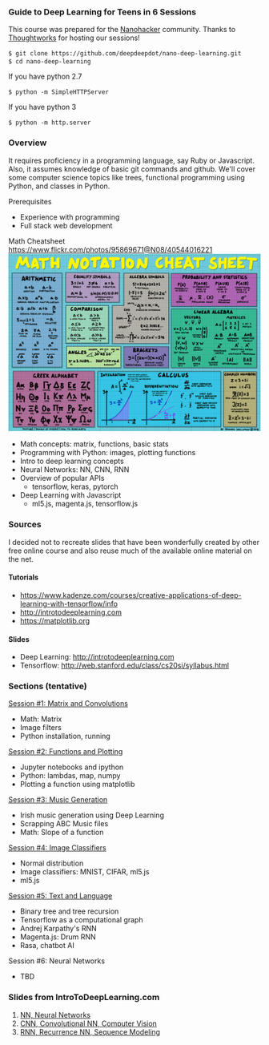 ### Guide to Deep Learning for Teens in 6 Sessions

This course was prepared for the [Nanohacker](https://www.nanohackers.org/) community. Thanks to [Thoughtworks](https://www.thoughtworks.com/locations/new-york) for hosting our sessions!

    $ git clone https://github.com/deepdeepdot/nano-deep-learning.git
    $ cd nano-deep-learning


If you have python 2.7

    $ python -m SimpleHTTPServer


If you have python 3

    $ python -m http.server


### Overview

It requires proficiency in a programming language, say Ruby or Javascript.
Also, it assumes knowledge of basic git commands and github.
We'll cover some computer science topics like trees, functional 
programming using Python, and classes in Python.

Prerequisites
* Experience with programming
* Full stack web development

Math Cheatsheet https://www.flickr.com/photos/95869671@N08/40544016221
![Match Cheatsheet Image](img/math-cheatsheet.jpg)


* Math concepts: matrix, functions, basic stats
* Programming with Python: images, plotting functions
* Intro to deep learning concepts
* Neural Networks: NN, CNN, RNN
* Overview of popular APIs
    - tensorflow, keras, pytorch
* Deep Learning with Javascript
    - ml5.js, magenta.js, tensorflow.js


### Sources

I decided not to recreate slides that have been wonderfully created by other free online course and also reuse much of the available online material on the net.


#### Tutorials
* https://www.kadenze.com/courses/creative-applications-of-deep-learning-with-tensorflow/info
* http://introtodeeplearning.com
* https://matplotlib.org


#### Slides
* Deep Learning: http://introtodeeplearning.com
* Tensorflow: http://web.stanford.edu/class/cs20si/syllabus.html


### Sections (tentative)

[Session #1: Matrix and Convolutions](01-nano-slides.md)
* Math: Matrix
* Image filters
* Python installation, running

[Session #2: Functions and Plotting](02-nano-slides.md)
* Jupyter notebooks and ipython
* Python: lambdas, map, numpy
* Plotting a function using matplotlib

[Session #3: Music Generation](03-nano-slides.md)
* Irish music generation using Deep Learning
* Scrapping ABC Music files
* Math: Slope of a function

[Session #4: Image Classifiers](04-nano-slides.md)
* Normal distribution
* Image classifiers: MNIST, CIFAR, ml5.js
* ml5.js

[Session #5: Text and Language](05-nano-slides.md)
* Binary tree and tree recursion
* Tensorflow as a computational graph
* Andrej Karpathy's RNN
* Magenta.js: Drum RNN
* Rasa, chatbot AI

Session #6: Neural Networks
* TBD 


### Slides from IntroToDeepLearning.com

1) [NN, Neural Networks](http://introtodeeplearning.com/materials/2019_6S191_L1.pdf)
2) [CNN, Convolutional NN, Computer Vision](http://introtodeeplearning.com/materials/2019_6S191_L3.pdf)
3) [RNN, Recurrence NN, Sequence Modeling](http://introtodeeplearning.com/materials/2019_6S191_L2.pdf)


